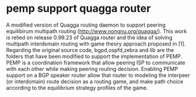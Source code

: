 # pemp support quagga router 
  A modified version of Quagga routing daemon to support peering equilibirum multipath routing (http://www.nongnu.org/quagga/). This work is relied on release 0.99.23 of Quagga router and the idea of solving multipath interdomain routing with game theory approach proposed in [1]. Regarding the original source code, bgpd,ospfd,zebra and lib are the folders that have been modified to support the implementation of PEMP. PEMP is a coordination framework that allow peering ISP to communicate with each other while making peering routing decision. Enabling PEMP support on a BGP speaker router allow that router to modeling the interpeer (or interdomain) route decision as a routing game, and make path choice according to the equilibrium strategy profiles of the game.  

